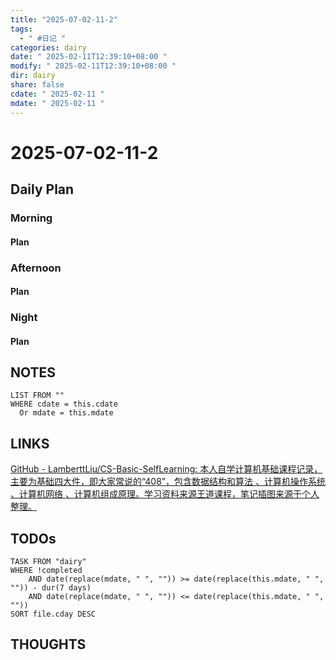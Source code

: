 ```yaml
---
title: "2025-07-02-11-2"
tags:
  - " #日记 "
categories: dairy
date: " 2025-02-11T12:39:10+08:00 "
modify: " 2025-02-11T12:39:10+08:00 "
dir: dairy
share: false
cdate: " 2025-02-11 "
mdate: " 2025-02-11 "
---
```


# 2025-07-02-11-2

## Daily Plan

### Morning

#### Plan

### Afternoon

#### Plan

### Night

#### Plan

## NOTES

```dataview
LIST FROM "" 
WHERE cdate = this.cdate
  Or mdate = this.mdate
```

## LINKS

[GitHub - LamberttLiu/CS-Basic-SelfLearning: 本人自学计算机基础课程记录，主要为基础四大件，即大家常说的“408”，包含数据结构和算法 、计算机操作系统 、计算机网络 、计算机组成原理。学习资料来源王道课程，笔记插图来源于个人整理。](https://github.com/LamberttLiu/CS-Basic-SelfLearning)

## TODOs

```dataview
TASK FROM "dairy" 
WHERE !completed 
	AND date(replace(mdate, " ", "")) >= date(replace(this.mdate, " ", "")) - dur(7 days) 
	AND date(replace(mdate, " ", "")) <= date(replace(this.mdate, " ", ""))
SORT file.cday DESC
```

## THOUGHTS
